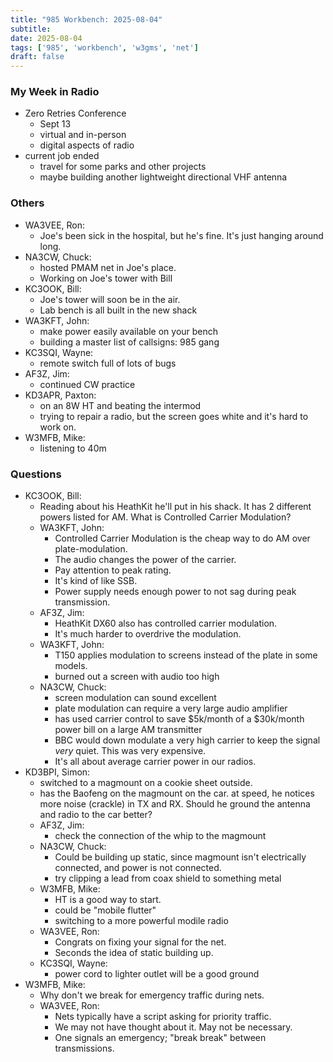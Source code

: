 ```yaml
---
title: "985 Workbench: 2025-08-04"
subtitle:
date: 2025-08-04
tags: ['985', 'workbench', 'w3gms', 'net']
draft: false
---
```


### My Week in Radio
- Zero Retries Conference
  - Sept 13
  - virtual and in-person
  - digital aspects of radio
- current job ended
  - travel for some parks and other projects
  - maybe building another lightweight directional VHF antenna

### Others
- WA3VEE, Ron:
  - Joe's been sick in the hospital, but he's fine.
    It's just hanging around long.
- NA3CW, Chuck:
  - hosted PMAM net in Joe's place.
  - Working on Joe's tower with Bill
- KC3OOK, Bill:
  - Joe's tower will soon be in the air.
  - Lab bench is all built in the new shack
- WA3KFT, John:
  - make power easily available on your bench
  - building a master list of callsigns: 985 gang
- KC3SQI, Wayne:
  - remote switch full of lots of bugs
- AF3Z, Jim:
  - continued CW practice
- KD3APR, Paxton:
  - on an 8W HT and beating the intermod
  - trying to repair a radio, but the screen goes white
    and it's hard to work on.
- W3MFB, Mike:
  - listening to 40m

### Questions
- KC3OOK, Bill:
  - Reading about his HeathKit he'll put in his shack.
    It has 2 different powers listed for AM.
    What is Controlled Carrier Modulation?
  - WA3KFT, John:
    - Controlled Carrier Modulation is the cheap way to do AM
      over plate-modulation.
    - The audio changes the power of the carrier.
    - Pay attention to peak rating.
    - It's kind of like SSB.
    - Power supply needs enough power to not sag during peak transmission.
  - AF3Z, Jim:
    - HeathKit DX60 also has controlled carrier modulation.
    - It's much harder to overdrive the modulation.
  - WA3KFT, John:
    - T150 applies modulation to screens instead
      of the plate in some models.
    - burned out a screen with audio too high
  - NA3CW, Chuck:
    - screen modulation can sound excellent
    - plate modulation can require a very large audio amplifier
    - has used carrier control to save $5k/month
      of a $30k/month power bill
      on a large AM transmitter
    - BBC would down modulate a very high carrier
      to keep the signal _very_ quiet.
      This was very expensive.
    - It's all about average carrier power in our radios.
- KD3BPI, Simon:
  - switched to a magmount on a cookie sheet outside.
  - has the Baofeng on the magmount on the car.
    at speed, he notices more noise (crackle) in TX and RX.
    Should he ground the antenna and radio to the car better?
  - AF3Z, Jim:
    - check the connection of the whip to the magmount
  - NA3CW, Chuck:
    - Could be building up static,
      since magmount isn't electrically connected,
      and power is not connected.
    - try clipping a lead from coax shield to something metal
  - W3MFB, Mike:
    - HT is a good way to start.
    - could be "mobile flutter"
    - switching to a more powerful modile radio
  - WA3VEE, Ron:
    - Congrats on fixing your signal for the net.
    - Seconds the idea of static building up.
  - KC3SQI, Wayne:
    - power cord to lighter outlet will be a good ground
- W3MFB, Mike:
  - Why don't we break for emergency traffic during nets.
  - WA3VEE, Ron:
    - Nets typically have a script asking for priority traffic.
    - We may not have thought about it. May not be necessary.
    - One signals an emergency; "break break" between transmissions.

<!--more-->
